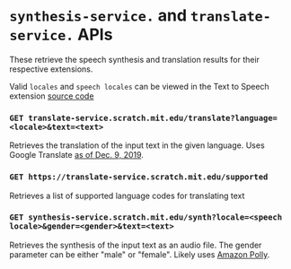 # `synthesis-service.` and `translate-service.` APIs

These retrieve the speech synthesis and translation results for their respective extensions.

Valid `locales` and `speech locales` can be viewed in the Text to Speech extension [source code](https://github.com/scratchfoundation/scratch-vm/blob/489111f4d74909c2adac40ade1618f966ba30c34/src/extensions/scratch3_text2speech/index.js#L194-L341)

### `GET translate-service.scratch.mit.edu/translate?language=<locale>&text=<text>`

Retrieves the translation of the input text in the given language. Uses Google Translate [as of Dec. 9, 2019](https://scratch.mit.edu/discuss/post/3778811).

### `GET https://translate-service.scratch.mit.edu/supported`

Retrieves a list of supported language codes for translating text

### `GET synthesis-service.scratch.mit.edu/synth?locale=<speech locale>&gender=<gender>&text=<text>`

Retrieves the synthesis of the input text as an audio file. The gender parameter can be either "male" or "female". Likely uses [Amazon Polly](https://aws.amazon.com/polly/).
